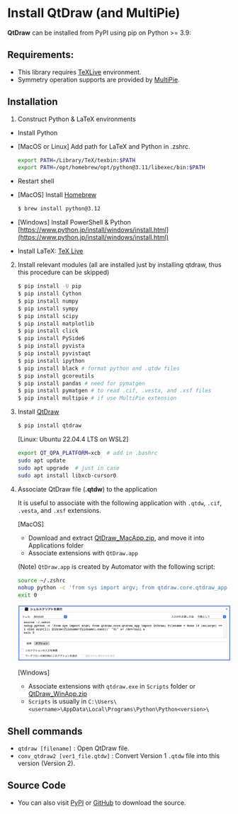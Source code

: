 # Install QtDraw (and MultiPie)

**QtDraw** can be installed from PyPI using pip on Python >= 3.9:


## Requirements:
- This library requires [TeXLive](https://www.tug.org/texlive/) environment.
- Symmetry operation supports are provided by [MultiPie](https://github.com/CMT-MU/MultiPie).

## Installation

1. Construct Python & LaTeX environments
- Install Python
- [MacOS or Linux] Add path for LaTeX and Python in .zshrc.
    ```bash
    export PATH=/Library/TeX/texbin:$PATH
    export PATH=/opt/homebrew/opt/python@3.11/libexec/bin:$PATH
    ```
- Restart shell
- [MacOS] Install [Homebrew](https://brew.sh/index_ja)
    ```bash
    $ brew install python@3.12
    ```
- [Windows] Install PowerShell & Python [https://www.python.jp/install/windows/install.html](https://www.python.jp/install/windows/install.html)

- Install LaTeX: [TeX Live](https://www.tug.org/texlive/doc/texlive-ja/texlive-ja.pdf)

2. Install relevant modules (all are installed just by installing qtdraw, thus this procedure can be skipped)
    ```bash
    $ pip install -U pip
    $ pip install Cython
    $ pip install numpy
    $ pip install sympy
    $ pip install scipy
    $ pip install matplotlib
    $ pip install click
    $ pip install PySide6
    $ pip install pyvista
    $ pip install pyvistaqt
    $ pip install ipython
    $ pip install black # format python and .qtdw files
    $ pip install gcoreutils
    $ pip install pandas # need for pymatgen
    $ pip install pymatgen # to read .cif, .vesta, and .xsf files
    $ pip install multipie # if use MultiPie extension
    ```

3. Install [QtDraw](https://cmt-mu.github.io/QtDraw/)

    ```bash
    $ pip install qtdraw
    ```
    [Linux: Ubuntu 22.04.4 LTS on WSL2]
    ```bash
    export QT_QPA_PLATFORM=xcb  # add in .bashrc
    sudo apt update
    sudo apt upgrade  # just in case
    sudo apt install libxcb-cursor0
    ```

4. Associate QtDraw file (**.qtdw**) to the application

    It is useful to associate with the following application with `.qtdw`, `.cif`, `.vesta`, and `.xsf` extensions.

   [MacOS]
   - Download and extract [QtDraw_MacApp.zip](https://github.com/CMT-MU/QtDraw/tree/main/others/QtDraw_MacApp.zip), and move it into Applications folder
   - Associate extensions with `QtDraw.app`

    (Note) `QtDraw.app` is created by Automator with the following script:
    ```bash
    source ~/.zshrc
    nohup python -c 'from sys import argv; from qtdraw.core.qtdraw_app import QtDraw; filename = None if len(argv) == 1 else argv[1]; QtDraw(filename=filename).exec()' "$1" &> /dev/null &
    exit 0
    ```
    ![automator.jpg](fig/automator.jpg)

    [Windows]
    - Associate extensions with `qtdraw.exe` in `Scripts` folder or [QtDraw_WinApp.zip](https://github.com/CMT-MU/QtDraw/tree/main/others/QtDraw_WinApp.zip)
    - `Scripts` is usually in `C:\Users\<username>\AppData\Local\Programs\Python\Python<version>\`

## Shell commands
  - `qtdraw [filename]` : Open QtDraw file.
  - `conv_qtdraw2 [ver1_file.qtdw]` : Convert Version 1 `.qtdw` file into this version (Version 2).

## Source Code
- You can also visit [PyPI](https://pypi.org/project/qtdraw/) or [GitHub](https://github.com/CMT-MU/QtDraw) to download the source.
